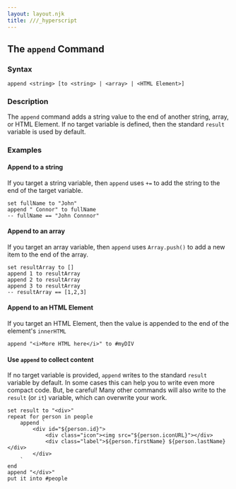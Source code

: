 ```yaml
---
layout: layout.njk
title: ///_hyperscript
---
```


## The `append` Command

### Syntax

```ebnf
append <string> [to <string> | <array> | <HTML Element>]
```

### Description

The `append` command adds a string value to the end of another string, array, or HTML Element.  If no target variable is defined, then the standard `result` variable is used by default.

### Examples

#### Append to a string

If you target a string variable, then `append` uses `+=` to add the string to the end of the target variable.

```hyperscript
set fullName to "John"
append " Connor" to fullName 
-- fullName == "John Connnor"
```

#### Append to an array

If you target an array variable, then `append` uses `Array.push()` to add a new item to the end of the array.

```hyperscript
set resultArray to []
append 1 to resultArray
append 2 to resultArray
append 3 to resultArray
-- resultArray == [1,2,3]
```

#### Append to an HTML Element

If you target an HTML Element, then the value is appended to the end of the element's `innerHTML`

```hyperscript
append "<i>More HTML here</i>" to #myDIV
```

#### Use `append` to collect content

If no target variable is provided, `append` writes to the standard `result` variable by default.  In some cases this can help you to write even more compact code. But, be careful!  Many other commands will also write to the `result` (or `it`) variable, which can overwrite your work.

```hyperscript
set result to "<div>"
repeat for person in people
    append `
        <div id="${person.id}">
            <div class="icon"><img src="${person.iconURL}"></div>
            <div class="label">${person.firstName} ${person.lastName}</div>
        </div>
    `
end
append "</div>"
put it into #people
```
